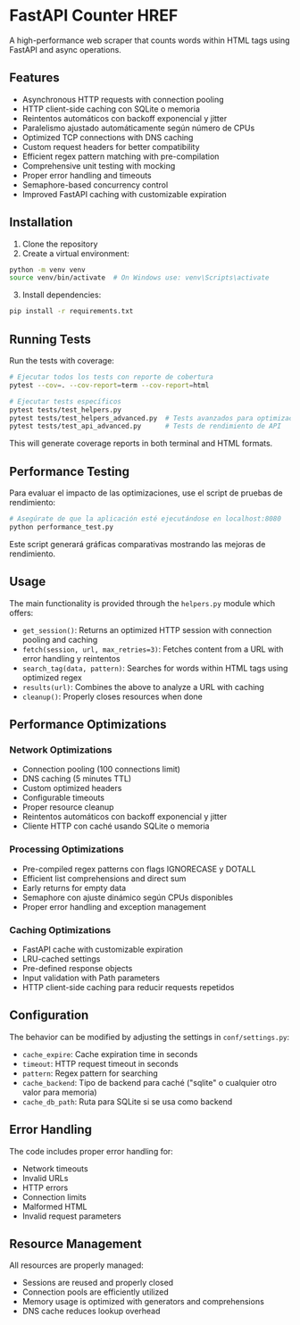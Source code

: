 # FastAPI Counter HREF

A high-performance web scraper that counts words within HTML tags using FastAPI and async operations.

## Features

- Asynchronous HTTP requests with connection pooling
- HTTP client-side caching con SQLite o memoria
- Reintentos automáticos con backoff exponencial y jitter
- Paralelismo ajustado automáticamente según número de CPUs
- Optimized TCP connections with DNS caching
- Custom request headers for better compatibility
- Efficient regex pattern matching with pre-compilation
- Comprehensive unit testing with mocking
- Proper error handling and timeouts
- Semaphore-based concurrency control
- Improved FastAPI caching with customizable expiration

## Installation

1. Clone the repository
2. Create a virtual environment:
```bash
python -m venv venv
source venv/bin/activate  # On Windows use: venv\Scripts\activate
```

3. Install dependencies:
```bash
pip install -r requirements.txt
```

## Running Tests

Run the tests with coverage:

```bash
# Ejecutar todos los tests con reporte de cobertura
pytest --cov=. --cov-report=term --cov-report=html

# Ejecutar tests específicos
pytest tests/test_helpers.py
pytest tests/test_helpers_advanced.py  # Tests avanzados para optimizaciones
pytest tests/test_api_advanced.py      # Tests de rendimiento de API
```

This will generate coverage reports in both terminal and HTML formats.

## Performance Testing

Para evaluar el impacto de las optimizaciones, use el script de pruebas de rendimiento:

```bash
# Asegúrate de que la aplicación esté ejecutándose en localhost:8080
python performance_test.py
```

Este script generará gráficas comparativas mostrando las mejoras de rendimiento.

## Usage

The main functionality is provided through the `helpers.py` module which offers:

- `get_session()`: Returns an optimized HTTP session with connection pooling and caching
- `fetch(session, url, max_retries=3)`: Fetches content from a URL with error handling y reintentos
- `search_tag(data, pattern)`: Searches for words within HTML tags using optimized regex
- `results(url)`: Combines the above to analyze a URL with caching
- `cleanup()`: Properly closes resources when done

## Performance Optimizations

### Network Optimizations
- Connection pooling (100 connections limit)
- DNS caching (5 minutes TTL)
- Custom optimized headers
- Configurable timeouts
- Proper resource cleanup
- Reintentos automáticos con backoff exponencial y jitter
- Cliente HTTP con caché usando SQLite o memoria

### Processing Optimizations
- Pre-compiled regex patterns con flags IGNORECASE y DOTALL
- Efficient list comprehensions and direct sum
- Early returns for empty data
- Semaphore con ajuste dinámico según CPUs disponibles
- Proper error handling and exception management

### Caching Optimizations
- FastAPI cache with customizable expiration
- LRU-cached settings
- Pre-defined response objects
- Input validation with Path parameters
- HTTP client-side caching para reducir requests repetidos

## Configuration

The behavior can be modified by adjusting the settings in `conf/settings.py`:

- `cache_expire`: Cache expiration time in seconds
- `timeout`: HTTP request timeout in seconds
- `pattern`: Regex pattern for searching
- `cache_backend`: Tipo de backend para caché ("sqlite" o cualquier otro valor para memoria)
- `cache_db_path`: Ruta para SQLite si se usa como backend

## Error Handling

The code includes proper error handling for:
- Network timeouts
- Invalid URLs
- HTTP errors
- Connection limits
- Malformed HTML
- Invalid request parameters

## Resource Management

All resources are properly managed:
- Sessions are reused and properly closed
- Connection pools are efficiently utilized
- Memory usage is optimized with generators and comprehensions
- DNS cache reduces lookup overhead
